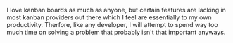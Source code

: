 I love kanban boards as much as anyone, but certain features are lacking in most kanban providers out there which I feel are essentially to my own productivity. Therfore, like any developer, I will attempt to spend way too much time on solving a problem that probably isn't that important anyways.